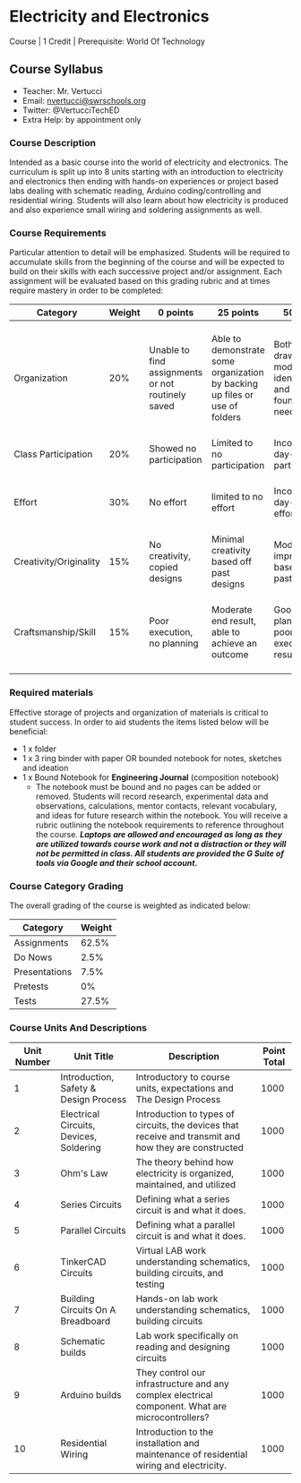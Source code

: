 # Electricity and Electronics

Course | 1 Credit | Prerequisite: World Of Technology

## Course Syllabus

  - Teacher: Mr. Vertucci
  - Email: nvertucci@swrschools.org
  - Twitter: @VertucciTechED
  - Extra Help: by appointment only

### Course Description

Intended as a basic course into the world of electricity and electronics. The curriculum is split up into 8 units starting with an introduction to electricity and electronics then ending with hands-on experiences or project based labs dealing with schematic reading, Arduino  coding/controlling and residential wiring. Students will also learn about how electricity is produced and also experience small wiring and soldering assignments as well.


### Course Requirements

Particular attention to detail will be emphasized. Students will be required to accumulate skills from the beginning of the course and will be expected to build on their skills with each successive project and/or assignment. Each assignment will be evaluated based on this grading rubric and at times require mastery in order to be completed:

| Category | Weight | 0 points  | 25 points | 50 points | 75 points | 100 points |
| ------------- | ------------- | ------------- | ------------- | ------------- | ------------- | ------------- |
| Organization | 20% | Unable to find assignments or not routinely saved | Able to demonstrate some organization by backing up files or use of folders | Both drawings and models are identifiable and can be found if needed | All drawings are in a folder and models organized by folders in Google Drive | All drawings are in a folder labeled correctly and models organized by folders in Google Drive labeled correctly |
| Class Participation | 20% | Showed no participation | Limited to no participation | Inconsistent day-to-day participation | Participated only when needed  | Engaged daily and actively participated |
| Effort | 30% | No effort | limited to no effort | Inconsistent day-to-day effort | Showed effort only when needed or routinely directed | Continuous day-to-day effort with or without direction |
| Creativity/Originality | 15% | No creativity, copied designs | Minimal creativity based off past designs | Moderate improvements based off past designs | Complete overhaul of past or found designs | Completely new idea/design |
| Craftsmanship/Skill | 15% | Poor execution, no planning | Moderate end result, able to achieve an outcome | Good planning but poorly executed end result | Good planning and good end result although not what had been designed or communicated | Great planning & execution able to achieve what had been designed or communicated |


### Required materials

Effective storage of projects and organization of materials is critical to student success. In order to aid students the items listed below will be beneficial:

- 1 x folder
- 1 x 3 ring binder with paper OR bounded notebook for notes, sketches and ideation
- 1 x Bound Notebook for **Engineering Journal**  (composition notebook)
    - The notebook must be bound and no pages can be added or removed. Students will record research, experimental data and observations, calculations, mentor contacts, relevant vocabulary, and ideas for future research within the notebook. You will receive a rubric outlining the notebook requirements to reference throughout the course.
***Laptops are allowed and encouraged as long as they are utilized towards course work and not a distraction or they will not be permitted in class. All students are provided the G Suite of tools via Google and their school account.***

### Course Category Grading

The overall grading of the course is weighted as indicated below:

| Category | Weight |
| ------------- | ------------- |
| Assignments | 62.5% |
| Do Nows | 2.5% |
| Presentations | 7.5% |
| Pretests | 0% |
| Tests | 27.5% |

### Course Units And Descriptions

| Unit Number | Unit Title | Description | Point Total |
| ------------- | ------------- | ------------- | ------------- |
| 1 | Introduction, Safety & Design Process | Introductory to course units, expectations and The Design Process | 1000 |
| 2 | Electrical Circuits, Devices, Soldering | Introduction to types of circuits, the devices that receive and transmit and how they are constructed | 1000 |
| 3 | Ohm's Law | The theory behind how electricity is organized, maintained, and utilized | 1000 |
| 4 | Series Circuits | Defining what a series circuit is and what it does. | 1000 |
| 5 | Parallel Circuits | Defining what a parallel circuit is and what it does. | 1000 |
| 6 | TinkerCAD Circuits | Virtual LAB work understanding schematics, building circuits, and testing | 1000 |
| 7 | Building Circuits On A Breadboard | Hands-on lab work understanding schematics, building circuits | 1000 |
| 8 | Schematic builds | Lab work specifically on reading and designing circuits  | 1000 |
| 9 | Arduino builds | They control our infrastructure and any complex electrical component. What are microcontrollers? | 1000 |
| 10 | Residential Wiring | Introduction to the installation and maintenance of residential wiring and electricity. | 1000 |
